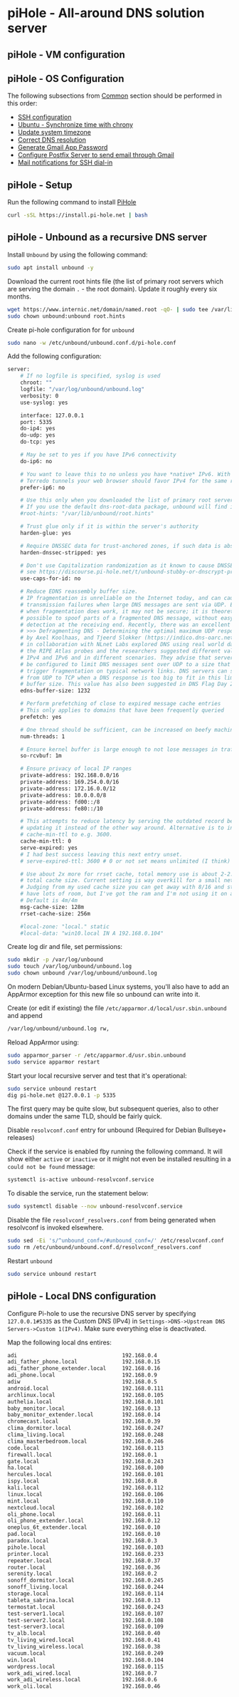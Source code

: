 # piHole - All-around DNS solution server

## piHole - VM configuration

## piHole - OS Configuration

The following subsections from [Common](../general/general.md#common) section should be performed in this order:

- [SSH configuration](../general/general.md#ssh-configuration)
- [Ubuntu - Synchronize time with chrony](../general/general.md#ubuntu---synchronize-time-with-chrony)
- [Update system timezone](../general/general.md#update-system-timezone)
- [Correct DNS resolution](../general/general.md#correct-dns-resolution)
- [Generate Gmail App Password](../general/general.md#generate-gmail-app-password)
- [Configure Postfix Server to send email through Gmail](../general/general.md#configure-postfix-server-to-send-email-through-gmail)
- [Mail notifications for SSH dial-in](../general/general.md#mail-notifications-for-ssh-dial-in)

## piHole - Setup

Run the following command to install [PiHole](https://docs.pi-hole.net/)

```bash
curl -sSL https://install.pi-hole.net | bash
```

## piHole - Unbound as a recursive DNS server

Install `Unbound` by using the following command:

```bash
sudo apt install unbound -y
```

Download the current root hints file (the list of primary root servers which are serving the domain `.` - the root domain). Update it roughly every six months.

```bash
wget https://www.internic.net/domain/named.root -qO- | sudo tee /var/lib/unbound/root.hints
sudo chown unbound:unbound root.hints 
```

Create pi-hole configuration for for `unbound`

```bash
sudo nano -w /etc/unbound/unbound.conf.d/pi-hole.conf
```

Add the following configuration:

```bash
server:
    # If no logfile is specified, syslog is used
    chroot: ""
    logfile: "/var/log/unbound/unbound.log"
    verbosity: 0
    use-syslog: yes

    interface: 127.0.0.1
    port: 5335
    do-ip4: yes
    do-udp: yes
    do-tcp: yes

    # May be set to yes if you have IPv6 connectivity
    do-ip6: no

    # You want to leave this to no unless you have *native* IPv6. With 6to4 and
    # Terredo tunnels your web browser should favor IPv4 for the same reasons
    prefer-ip6: no

    # Use this only when you downloaded the list of primary root servers!
    # If you use the default dns-root-data package, unbound will find it automatically
    #root-hints: "/var/lib/unbound/root.hints"

    # Trust glue only if it is within the server's authority
    harden-glue: yes

    # Require DNSSEC data for trust-anchored zones, if such data is absent, the zone becomes BOGUS
    harden-dnssec-stripped: yes

    # Don't use Capitalization randomization as it known to cause DNSSEC issues sometimes
    # see https://discourse.pi-hole.net/t/unbound-stubby-or-dnscrypt-proxy/9378 for further details
    use-caps-for-id: no

    # Reduce EDNS reassembly buffer size.
    # IP fragmentation is unreliable on the Internet today, and can cause
    # transmission failures when large DNS messages are sent via UDP. Even
    # when fragmentation does work, it may not be secure; it is theoretically
    # possible to spoof parts of a fragmented DNS message, without easy
    # detection at the receiving end. Recently, there was an excellent study
    # >>> Defragmenting DNS - Determining the optimal maximum UDP response size for DNS <<<
    # by Axel Koolhaas, and Tjeerd Slokker (https://indico.dns-oarc.net/event/36/contributions/776/)
    # in collaboration with NLnet Labs explored DNS using real world data from the
    # the RIPE Atlas probes and the researchers suggested different values for
    # IPv4 and IPv6 and in different scenarios. They advise that servers should
    # be configured to limit DNS messages sent over UDP to a size that will not
    # trigger fragmentation on typical network links. DNS servers can switch
    # from UDP to TCP when a DNS response is too big to fit in this limited
    # buffer size. This value has also been suggested in DNS Flag Day 2020.
    edns-buffer-size: 1232

    # Perform prefetching of close to expired message cache entries
    # This only applies to domains that have been frequently queried
    prefetch: yes

    # One thread should be sufficient, can be increased on beefy machines. In reality for most users running on small networks or on a single machine, it should be unnecessary to seek performance enhancement by increasing num-threads above 1.
    num-threads: 1

    # Ensure kernel buffer is large enough to not lose messages in traffic spikes
    so-rcvbuf: 1m

    # Ensure privacy of local IP ranges
    private-address: 192.168.0.0/16
    private-address: 169.254.0.0/16
    private-address: 172.16.0.0/12
    private-address: 10.0.0.0/8
    private-address: fd00::/8
    private-address: fe80::/10

    # This attempts to reduce latency by serving the outdated record before
    # updating it instead of the other way around. Alternative is to increase
    # cache-min-ttl to e.g. 3600.
    cache-min-ttl: 0
    serve-expired: yes
    # I had best success leaving this next entry unset.
    # serve-expired-ttl: 3600 # 0 or not set means unlimited (I think)

    # Use about 2x more for rrset cache, total memory use is about 2-2.5x
    # total cache size. Current setting is way overkill for a small network.
    # Judging from my used cache size you can get away with 8/16 and still
    # have lots of room, but I've got the ram and I'm not using it on anything else.
    # Default is 4m/4m
    msg-cache-size: 128m
    rrset-cache-size: 256m

    #local-zone: "local." static
    #local-data: "win10.local IN A 192.168.0.104"
```

Create log dir and file, set permissions:

```bash
sudo mkdir -p /var/log/unbound
sudo touch /var/log/unbound/unbound.log
sudo chown unbound /var/log/unbound/unbound.log
```

On modern Debian/Ubuntu-based Linux systems, you'll also have to add an AppArmor exception for this new file so unbound can write into it.

Create (or edit if existing) the file `/etc/apparmor.d/local/usr.sbin.unbound` and append

```bash
/var/log/unbound/unbound.log rw,
```

Reload AppArmor using:

```bash
sudo apparmor_parser -r /etc/apparmor.d/usr.sbin.unbound
sudo service apparmor restart
```

Start your local recursive server and test that it's operational:

```bash
sudo service unbound restart
dig pi-hole.net @127.0.0.1 -p 5335
```

The first query may be quite slow, but subsequent queries, also to other domains under the same TLD, should be fairly quick.

Disable `resolvconf.conf` entry for unbound (Required for Debian Bullseye+ releases)

Check if the service is enabled fby running the following command. It will show either `active` or `inactive` or it might not even be installed resulting in a `could not be found` message:

```bash
systemctl is-active unbound-resolvconf.service
```

To disable the service, run the statement below:

```bash
sudo systemctl disable --now unbound-resolvconf.service
```

Disable the file `resolvconf_resolvers.conf` from being generated when resolvconf is invoked elsewhere.

```bash
sudo sed -Ei 's/^unbound_conf=/#unbound_conf=/' /etc/resolvconf.conf
sudo rm /etc/unbound/unbound.conf.d/resolvconf_resolvers.conf
```

Restart `unbound`

```bash
sudo service unbound restart
```

## piHole - Local DNS configuration

Configure Pi-hole to use the recursive DNS server by specifying `127.0.0.1#5335` as the Custom DNS (IPv4) in `Settings->DNS->Upstream DNS Servers->Custom 1(IPv4)`. Make sure everything else is deactivated.

Map the following local dns entires:

```bash
adi                                 192.168.0.4
adi_father_phone.local              192.168.0.15
adi_father_phone_extender.local     192.168.0.16
adi_phone.local                     192.168.0.9
adiw                                192.168.0.5
android.local                       192.168.0.111
archlinux.local                     192.168.0.105
authelia.local                      192.168.0.101
baby_monitor.local                  192.168.0.13
baby_monitor_extender.local         192.168.0.14
chromecast.local                    192.168.0.39
clima_dormitor.local                192.168.0.247
clima_living.local                  192.168.0.248
clima_masterbedroom.local           192.168.0.246
code.local                          192.168.0.113
firewall.local                      192.168.0.1
gate.local                          192.168.0.243
ha.local                            192.168.0.100
hercules.local                      192.168.0.101
ispy.local                          192.168.0.8
kali.local                          192.168.0.112
linux.local                         192.168.0.106
mint.local                          192.168.0.110
nextcloud.local                     192.168.0.102
oli_phone.local                     192.168.0.11
oli_phone_extender.local            192.168.0.12
oneplus_6t_extender.local           192.168.0.10
pad.local                           192.168.0.10
paradox.local                       192.168.0.3
pihole.local                        192.168.0.103
printer.local                       192.168.0.233
repeater.local                      192.168.0.37
router.local                        192.168.0.36
serenity.local                      192.168.0.2
sonoff_dormitor.local               192.168.0.245
sonoff_living.local                 192.168.0.244
storage.local                       192.168.0.114
tableta_sabrina.local               192.168.0.13
termostat.local                     192.168.0.243
test-server1.local                  192.168.0.107
test-server2.local                  192.168.0.108
test-server3.local                  192.168.0.109
tv_alb.local                        192.168.0.40
tv_living_wired.local               192.168.0.41
tv_living_wireless.local            192.168.0.38
vacuum.local                        192.168.0.249
win.local                           192.168.0.104
wordpress.local                     192.168.0.115
work_adi_wired.local                192.168.0.7
work_adi_wireless.local             192.168.0.6
work_oli.local                      192.168.0.46
```
